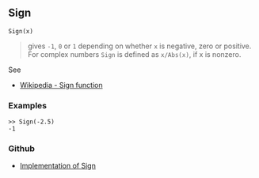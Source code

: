 ## Sign

```
Sign(x)
```

> gives `-1`, `0` or `1` depending on whether `x` is negative, zero or positive. For complex numbers `Sign` is defined as `x/Abs(x)`, if x is nonzero.
 
See
* [Wikipedia - Sign function](https://en.wikipedia.org/wiki/Sign_function)

### Examples

```
>> Sign(-2.5)
-1
```

### Github

* [Implementation of Sign](https://github.com/axkr/symja_android_library/blob/master/symja_android_library/matheclipse-core/src/main/java/org/matheclipse/core/builtin/Arithmetic.java#L5058) 
